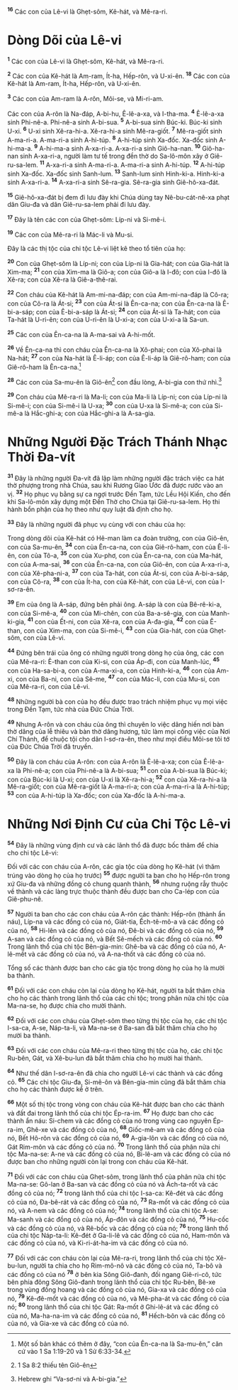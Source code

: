 <sup><b>16</b></sup> Các con của Lê-vi là Ghẹt-sôm, Kê-hát, và Mê-ra-ri.

# Dòng Dõi của Lê-vi

<sup><b>1</b></sup> Các con của Lê-vi là Ghẹt-sôm, Kê-hát, và Mê-ra-ri.

<sup><b>2</b></sup> Các con của Kê-hát là Am-ram, Ít-ha, Hếp-rôn, và U-xi-ên. <sup><b>18</b></sup> Các con của Kê-hát là Am-ram, Ít-ha, Hếp-rôn, và U-xi-ên.

<sup><b>3</b></sup> Các con của Am-ram là A-rôn, Môi-se, và Mi-ri-am.

Các con của A-rôn là Na-đáp, A-bi-hu, Ê-lê-a-xa, và I-tha-ma. <sup><b>4</b></sup> Ê-lê-a-xa sinh Phi-nê-a. Phi-nê-a sinh A-bi-sua. <sup><b>5</b></sup> A-bi-sua sinh Búc-ki. Búc-ki sinh U-xi. <sup><b>6</b></sup> U-xi sinh Xê-ra-hi-a. Xê-ra-hi-a sinh Mê-ra-giốt. <sup><b>7</b></sup> Mê-ra-giốt sinh A-ma-ri-a. A-ma-ri-a sinh A-hi-túp. <sup><b>8</b></sup> A-hi-túp sinh Xa-đốc. Xa-đốc sinh A-hi-ma-a. <sup><b>9</b></sup> A-hi-ma-a sinh A-xa-ri-a. A-xa-ri-a sinh Giô-ha-nan. <sup><b>10</b></sup> Giô-ha-nan sinh A-xa-ri-a, người làm tư tế trong đền thờ do Sa-lô-môn xây ở Giê-ru-sa-lem. <sup><b>11</b></sup> A-xa-ri-a sinh A-ma-ri-a. A-ma-ri-a sinh A-hi-túp. <sup><b>12</b></sup> A-hi-túp sinh Xa-đốc. Xa-đốc sinh Sanh-lum. <sup><b>13</b></sup> Sanh-lum sinh Hinh-ki-a. Hinh-ki-a sinh A-xa-ri-a. <sup><b>14</b></sup> A-xa-ri-a sinh Sê-ra-gia. Sê-ra-gia sinh Giê-hô-xa-đát.

<sup><b>15</b></sup> Giê-hô-xa-đát bị đem đi lưu đày khi Chúa dùng tay Nê-bu-cát-nê-xa phạt dân Giu-đa và dân Giê-ru-sa-lem phải đi lưu đày.

<sup><b>17</b></sup> Ðây là tên các con của Ghẹt-sôm: Líp-ni và Si-mê-i.

<sup><b>19</b></sup> Các con của Mê-ra-ri là Mác-li và Mu-si.

Ðây là các thị tộc của chi tộc Lê-vi liệt kê theo tổ tiên của họ:

<sup><b>20</b></sup> Con của Ghẹt-sôm là Líp-ni; con của Líp-ni là Gia-hát; con của Gia-hát là Xim-ma; <sup><b>21</b></sup> con của Xim-ma là Giô-a; con của Giô-a là I-đô; con của I-đô là Xê-ra; con của Xê-ra là Giê-a-thê-rai.

<sup><b>22</b></sup> Con cháu của Kê-hát là Am-mi-na-đáp; con của Am-mi-na-đáp là Cô-ra; con của Cô-ra là Át-si; <sup><b>23</b></sup> con của Át-si là Ên-ca-na; con của Ên-ca-na là Ê-bi-a-sáp; con của Ê-bi-a-sáp là Át-si; <sup><b>24</b></sup> con của Át-si là Ta-hát; con của Ta-hát là U-ri-ên; con của U-ri-ên là U-xi-a; con của U-xi-a là Sa-un.

<sup><b>25</b></sup> Các con của Ên-ca-na là A-ma-sai và A-hi-mốt.

<sup><b>26</b></sup> Về Ên-ca-na thì con cháu của Ên-ca-na là Xô-phai; con của Xô-phai là Na-hát; <sup><b>27</b></sup> con của Na-hát là Ê-li-áp; con của Ê-li-áp là Giê-rô-ham; con của Giê-rô-ham là Ên-ca-na.[^1-42dcdb48-3793-4a74-a7aa-c967823788d9]

<sup><b>28</b></sup> Các con của Sa-mu-ên là Giô-ên[^2-42dcdb48-3793-4a74-a7aa-c967823788d9] con đầu lòng, A-bi-gia con thứ nhì.[^3-42dcdb48-3793-4a74-a7aa-c967823788d9]

<sup><b>29</b></sup> Con cháu của Mê-ra-ri là Ma-li; con của Ma-li là Líp-ni; con của Líp-ni là Si-mê-i; con của Si-mê-i là U-xa; <sup><b>30</b></sup> con của U-xa là Si-mê-a; con của Si-mê-a là Hắc-ghi-a; con của Hắc-ghi-a là A-sa-gia.

# Những Người Ðặc Trách Thánh Nhạc Thời Ða-vít

<sup><b>31</b></sup> Ðây là những người Ða-vít đã lập làm những người đặc trách việc ca hát thờ phượng trong nhà Chúa, sau khi Rương Giao Ước đã được rước vào an vị. <sup><b>32</b></sup> Họ phục vụ bằng sự ca ngợi trước Ðền Tạm, tức Lều Hội Kiến, cho đến khi Sa-lô-môn xây dựng một Ðền Thờ cho Chúa tại Giê-ru-sa-lem. Họ thi hành bổn phận của họ theo như quy luật đã định cho họ.

<sup><b>33</b></sup> Ðây là những người đã phục vụ cùng với con cháu của họ:

Trong dòng dõi của Kê-hát có Hê-man làm ca đoàn trưởng, con của Giô-ên, con của Sa-mu-ên, <sup><b>34</b></sup> con của Ên-ca-na, con của Giê-rô-ham, con của Ê-li-ên, con của Tô-a, <sup><b>35</b></sup> con của Xu-phơ, con của Ên-ca-na, con của Ma-hát, con của A-ma-sai, <sup><b>36</b></sup> con của Ên-ca-na, con của Giô-ên, con của A-xa-ri-a, con của Xê-pha-ni-a, <sup><b>37</b></sup> con của Ta-hát, con của Át-si, con của A-bi-a-sáp, con của Cô-ra, <sup><b>38</b></sup> con của Ít-ha, con của Kê-hát, con của Lê-vi, con của I-sơ-ra-ên.

<sup><b>39</b></sup> Em của ông là A-sáp, đứng bên phải ông. A-sáp là con của Bê-rê-ki-a, con của Si-mê-a, <sup><b>40</b></sup> con của Mi-chên, con của Ba-a-sê-gia, con của Manh-ki-gia, <sup><b>41</b></sup> con của Ết-ni, con của Xê-ra, con của A-đa-gia, <sup><b>42</b></sup> con của Ê-than, con của Xim-ma, con của Si-mê-i, <sup><b>43</b></sup> con của Gia-hát, con của Ghẹt-sôm, con của Lê-vi.

<sup><b>44</b></sup> Ðứng bên trái của ông có những người trong dòng họ của ông, các con của Mê-ra-ri: Ê-than con của Ki-si, con của Áp-đi, con của Manh-lúc, <sup><b>45</b></sup> con của Ha-sa-bi-a, con của A-ma-xi-a, con của Hinh-ki-a, <sup><b>46</b></sup> con của Am-xi, con của Ba-ni, con của Sê-me, <sup><b>47</b></sup> con của Mác-li, con của Mu-si, con của Mê-ra-ri, con của Lê-vi.

<sup><b>48</b></sup> Những người bà con của họ đều được trao trách nhiệm phục vụ mọi việc trong Ðền Tạm, tức nhà của Ðức Chúa Trời.

<sup><b>49</b></sup> Nhưng A-rôn và con cháu của ông thì chuyên lo việc dâng hiến nơi bàn thờ dâng của lễ thiêu và bàn thờ dâng hương, tức làm mọi công việc của Nơi Chí Thánh, để chuộc tội cho dân I-sơ-ra-ên, theo như mọi điều Môi-se tôi tớ của Ðức Chúa Trời đã truyền.

<sup><b>50</b></sup> Ðây là con cháu của A-rôn: con của A-rôn là Ê-lê-a-xa; con của Ê-lê-a-xa là Phi-nê-a; con của Phi-nê-a là A-bi-sua; <sup><b>51</b></sup> con của A-bi-sua là Búc-ki; con của Búc-ki là U-xi; con của U-xi là Xê-ra-hi-a; <sup><b>52</b></sup> con của Xê-ra-hi-a là Mê-ra-giốt; con của Mê-ra-giốt là A-ma-ri-a; con của A-ma-ri-a là A-hi-túp; <sup><b>53</b></sup> con của A-hi-túp là Xa-đốc; con của Xa-đốc là A-hi-ma-a.

# Những Nơi Ðịnh Cư của Chi Tộc Lê-vi

<sup><b>54</b></sup> Ðây là những vùng định cư và các lãnh thổ đã được bốc thăm để chia cho chi tộc Lê-vi:

Ðối với các con cháu của A-rôn, các gia tộc của dòng họ Kê-hát (vì thăm trúng vào dòng họ của họ trước) <sup><b>55</b></sup> được người ta ban cho họ Hếp-rôn trong xứ Giu-đa và những đồng cỏ chung quanh thành, <sup><b>56</b></sup> nhưng ruộng rẫy thuộc về thành và các làng trực thuộc thành đều được ban cho Ca-lép con của Giê-phu-nê.

<sup><b>57</b></sup> Người ta ban cho các con cháu của A-rôn các thành: Hếp-rôn (thành ẩn náu), Líp-na và các đồng cỏ của nó, Giát-tia, Ếch-tê-mô-a và các đồng cỏ của nó, <sup><b>58</b></sup> Hi-lên và các đồng cỏ của nó, Ðê-bi và các đồng cỏ của nó, <sup><b>59</b></sup> A-san và các đồng cỏ của nó, và Bết Sê-mếch và các đồng cỏ của nó. <sup><b>60</b></sup> Trong lãnh thổ của chi tộc Bên-gia-min: Ghê-ba và các đồng cỏ của nó, A-lê-mết và các đồng cỏ của nó, và A-na-thốt và các đồng cỏ của nó.

Tổng số các thành được ban cho các gia tộc trong dòng họ của họ là mười ba thành.

<sup><b>61</b></sup> Ðối với các con cháu còn lại của dòng họ Kê-hát, người ta bắt thăm chia cho họ các thành trong lãnh thổ của các chi tộc; trong phân nửa chi tộc của Ma-na-se, họ được chia cho mười thành.

<sup><b>62</b></sup> Ðối với các con cháu của Ghẹt-sôm theo từng thị tộc của họ, các chi tộc I-sa-ca, A-se, Náp-ta-li, và Ma-na-se ở Ba-san đã bắt thăm chia cho họ mười ba thành.

<sup><b>63</b></sup> Ðối với các con cháu của Mê-ra-ri theo từng thị tộc của họ, các chi tộc Ru-bên, Gát, và Xê-bu-lun đã bắt thăm chia cho họ mười hai thành.

<sup><b>64</b></sup> Như thế dân I-sơ-ra-ên đã chia cho người Lê-vi các thành và các đồng cỏ. <sup><b>65</b></sup> Các chi tộc Giu-đa, Si-mê-ôn và Bên-gia-min cũng đã bắt thăm chia cho họ các thành được kể ở trên.

<sup><b>66</b></sup> Một số thị tộc trong vòng con cháu của Kê-hát được ban cho các thành và đất đai trong lãnh thổ của chi tộc Ép-ra-im. <sup><b>67</b></sup> Họ được ban cho các thành ẩn náu: Si-chem và các đồng cỏ của nó trong vùng cao nguyên Ép-ra-im, Ghê-xe và các đồng cỏ của nó, <sup><b>68</b></sup> Giốc-mê-am và các đồng cỏ của nó, Bết Hô-rôn và các đồng cỏ của nó, <sup><b>69</b></sup> A-gia-lôn và các đồng cỏ của nó, Gát Rim-môn và các đồng cỏ của nó. <sup><b>70</b></sup> Trong lãnh thổ của phân nửa chi tộc Ma-na-se: A-ne và các đồng cỏ của nó, Bi-lê-am và các đồng cỏ của nó được ban cho những người còn lại trong con cháu của Kê-hát.

<sup><b>71</b></sup> Ðối với các con cháu của Ghẹt-sôm, trong lãnh thổ của phân nửa chi tộc Ma-na-se: Gô-lan ở Ba-san và các đồng cỏ của nó và Ách-ta-rốt và các đồng cỏ của nó; <sup><b>72</b></sup> trong lãnh thổ của chi tộc I-sa-ca: Kê-đét và các đồng cỏ của nó, Ða-bê-rát và các đồng cỏ của nó, <sup><b>73</b></sup> Ra-mốt và các đồng cỏ của nó, và A-nem và các đồng cỏ của nó; <sup><b>74</b></sup> trong lãnh thổ của chi tộc A-se: Ma-sanh và các đồng cỏ của nó, Áp-đôn và các đồng cỏ của nó, <sup><b>75</b></sup> Hu-cốc và các đồng cỏ của nó, và Rê-bốc và các đồng cỏ của nó; <sup><b>76</b></sup> trong lãnh thổ của chi tộc Náp-ta-li: Kê-đét ở Ga-li-lê và các đồng cỏ của nó, Ham-môn và các đồng cỏ của nó, và Ki-ri-át-ha-im và các đồng cỏ của nó.

<sup><b>77</b></sup> Ðối với các con cháu còn lại của Mê-ra-ri, trong lãnh thổ của chi tộc Xê-bu-lun, người ta chia cho họ Rim-mô-nô và các đồng cỏ của nó, Ta-bô và các đồng cỏ của nó <sup><b>78</b></sup> ở bên kia Sông Giô-đanh, đối ngang Giê-ri-cô, tức bên phía đông Sông Giô-đanh trong lãnh thổ của chi tộc Ru-bên, Bê-xe trong vùng đồng hoang và các đồng cỏ của nó, Gia-xa và các đồng cỏ của nó, <sup><b>79</b></sup> Kê-đê-mốt và các đồng cỏ của nó, và Mê-pha-át và các đồng cỏ của nó; <sup><b>80</b></sup> trong lãnh thổ của chi tộc Gát: Ra-mốt ở Ghi-lê-át và các đồng cỏ của nó, Ma-ha-na-im và các đồng cỏ của nó, <sup><b>81</b></sup> Hếch-bôn và các đồng cỏ của nó, và Gia-xe và các đồng cỏ của nó.

[^1-42dcdb48-3793-4a74-a7aa-c967823788d9]: Một số bản khác có thêm ở đây, “con của Ên-ca-na là Sa-mu-ên,” căn cứ vào 1 Sa 1:19-20 và 1 Sử 6:33-34.

[^2-42dcdb48-3793-4a74-a7aa-c967823788d9]: 1 Sa 8:2 thiếu tên Giô-ên

[^3-42dcdb48-3793-4a74-a7aa-c967823788d9]: Hebrew ghi “Va-sơ-ni và A-bi-gia.”
